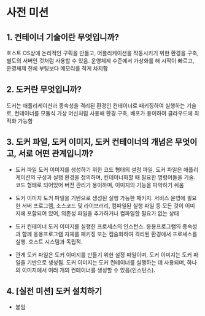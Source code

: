 # 사전 미션

## 1. 컨테이너 기술이란 무엇입니까?
호스트 OS상에 논리적인 구획을 만들고, 어플리케이션을 작동시키기 위한 환경을 구축, 별도의 서버인 것처럼 사용할 수 있음. 운영체제 수준에서 가상화를 해 시작이 빠르고, 운영체제 전체 부팅보다 메모리를 적게 차지함

## 2. 도커란 무엇입니까?
도커는 애플리케이션과 종속성을 격리된 환경인 컨테이너로 패키징하여 실행하는 기술로, 컨테이너를 모듈식 가상 머신처럼 사용해 환경 구축, 배포가 용이하여 클라우드에 최적화 가능함

## 3. 도커 파일, 도커 이미지, 도커 컨테이너의 개념은 무엇이고, 서로 어떤 관계입니까?
- 도커 파일
 도커 이미지를 생성하기 위한 코드 형태의 설정 파일. 도커 파일은 애플리케이션의 구성과 실행 환경을 정의하며, 컨테이너화할 때 필요한 명령어들을 기술. 코드 형태로 되어있어 버전 관리가 용이하며, 이미지의 기능을 파악하기 쉬움

- 도커 이미지
 도커 파일을 기반으로 생성된 실행 가능한 패키지. 서비스 운영에 필요한 서버 프로그램, 소스코드 및 라이브러리, 컴파일된 실행 파일 등 모든 것이 이미지에 포함되어 있어, 의존성 파일을 추가하거나 컴파일할 필요가 없는 상태

- 도커 컨테이너
 도커 이미지를 실행한 프로세스의 인스턴스. 응용프로그램의 종속성과 함께 응용프로그램 자체를 패키징 또는 캡슐화하여 격리된 환경에서 프로세스를 실행. 호스트 시스템과 독립적.

- 관계
 도커 파일은 도커 이미지를 만들기 위한 설정 파일이며, 도커 이미지는 도커 파일을 기반으로 생성됨. 도커 이미지는 도커 컨테이너를 실행하는 데 사용되며, 하나의 이미지에서 여러 개의 컨테이너를 생성할 수 있음(인스턴스). 

## 4. [실전 미션] 도커 설치하기
- 붙임